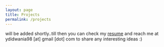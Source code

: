 ```yaml
---
layout: page
title: Projects
permalink: /projects
---
```


will be added shortly..till then you can check my [resume][resume] and reach me at ydidwania98 [at] gmail [dot] com to share any interesting ideas :)

[resume]: {{site.url}}/assets/resume.pdf
